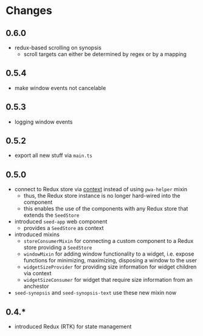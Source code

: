 # Changes

## 0.6.0

- redux-based scrolling on synopsis
  - scroll targets can either be determined by regex or by a mapping

## 0.5.4

- make window events not cancelable

## 0.5.3

- logging window events

## 0.5.2

- export all new stuff via `main.ts`

## 0.5.0

- connect to Redux store via
  [context](https://lit.dev/docs/data/context/) instead of using
  `pwa-helper` mixin
  - thus, the Redux store instance is no longer hard-wired into the
    component
  - this enables the use of the components with any Redux store that
    extends the `SeedStore`
- introduced `seed-app` web component
  - provides a `SeedStore` as context
- introduced mixins
  - `storeConsumerMixin` for connecting a custom component to a Redux
    store providing a `SeedStore`
  - `windowMixin` for adding window functionality to a widget,
    i.e. expose functions for minimizing, maximizing, disposing a
    window to the user
  - `widgetSizeProvider` for providing size information for widget
    children via context
  - `widgetSizeConsumer` for widget that require size information from
    an anchestor
- `seed-synopsis` and `seed-synopsis-text` use these new mixin now

## 0.4.*

- introduced Redux (RTK) for state management
